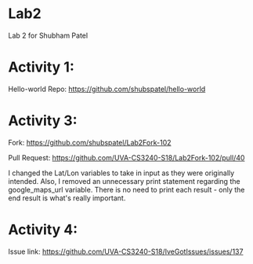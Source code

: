 # Lab2
Lab 2 for Shubham Patel

# Activity 1:

Hello-world Repo: https://github.com/shubspatel/hello-world

# Activity 3:
  
  Fork: https://github.com/shubspatel/Lab2Fork-102 
  
  Pull Request: https://github.com/UVA-CS3240-S18/Lab2Fork-102/pull/40
  
  I changed the Lat/Lon variables to take in input as they were originally intended. Also, I removed an unnecessary print statement regarding the google_maps_url variable. There is no need to print each result - only the end result is what's really important. 

# Activity 4:
Issue link: https://github.com/UVA-CS3240-S18/IveGotIssues/issues/137
